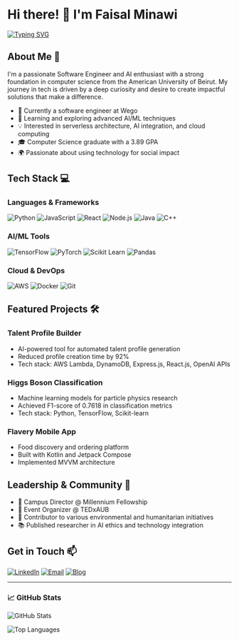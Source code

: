 # Hi there! 👋 I'm Faisal Minawi

[![Typing SVG](https://readme-typing-svg.herokuapp.com?font=Fira+Code&pause=1000&random=false&width=435&lines=Software+Engineer;AI+Enthusiast;Problem+Solver;Lifelong+Learner)](https://git.io/typing-svg)

## About Me 🚀

I'm a passionate Software Engineer and AI enthusiast with a strong foundation in computer science from the American University of Beirut. My journey in tech is driven by a deep curiosity and desire to create impactful solutions that make a difference.

- 🔭 Currently a software engineer at Wego
- 🌱 Learning and exploring advanced AI/ML techniques
- 💡 Interested in serverless architecture, AI integration, and cloud computing
- 🎓 Computer Science graduate with a 3.89 GPA
- 🌍 Passionate about using technology for social impact

## Tech Stack 💻

### Languages & Frameworks
![Python](https://img.shields.io/badge/-Python-3776AB?style=flat&logo=Python&logoColor=white)
![JavaScript](https://img.shields.io/badge/-JavaScript-F7DF1E?style=flat&logo=JavaScript&logoColor=black)
![React](https://img.shields.io/badge/-React-61DAFB?style=flat&logo=react&logoColor=black)
![Node.js](https://img.shields.io/badge/-Node.js-339933?style=flat&logo=node.js&logoColor=white)
![Java](https://img.shields.io/badge/-Java-007396?style=flat&logo=java&logoColor=white)
![C++](https://img.shields.io/badge/-C++-00599C?style=flat&logo=c%2B%2B&logoColor=white)

### AI/ML Tools
![TensorFlow](https://img.shields.io/badge/-TensorFlow-FF6F00?style=flat&logo=tensorflow&logoColor=white)
![PyTorch](https://img.shields.io/badge/-PyTorch-EE4C2C?style=flat&logo=pytorch&logoColor=white)
![Scikit Learn](https://img.shields.io/badge/-Scikit_Learn-F7931E?style=flat&logo=scikit-learn&logoColor=white)
![Pandas](https://img.shields.io/badge/-Pandas-150458?style=flat&logo=pandas&logoColor=white)

### Cloud & DevOps
![AWS](https://img.shields.io/badge/-AWS-232F3E?style=flat&logo=amazon-aws&logoColor=white)
![Docker](https://img.shields.io/badge/-Docker-2496ED?style=flat&logo=docker&logoColor=white)
![Git](https://img.shields.io/badge/-Git-F05032?style=flat&logo=git&logoColor=white)

## Featured Projects 🛠️

### Talent Profile Builder
- AI-powered tool for automated talent profile generation
- Reduced profile creation time by 92%
- Tech stack: AWS Lambda, DynamoDB, Express.js, React.js, OpenAI APIs

### Higgs Boson Classification
- Machine learning models for particle physics research
- Achieved F1-score of 0.7618 in classification metrics
- Tech stack: Python, TensorFlow, Scikit-learn

### Flavery Mobile App
- Food discovery and ordering platform
- Built with Kotlin and Jetpack Compose
- Implemented MVVM architecture

## Leadership & Community 🌟

- 🎯 Campus Director @ Millennium Fellowship
- 🎤 Event Organizer @ TEDxAUB
- 🌿 Contributor to various environmental and humanitarian initiatives
- 📚 Published researcher in AI ethics and technology integration

## Get in Touch 📫

[![LinkedIn](https://img.shields.io/badge/-LinkedIn-0077B5?style=flat&logo=linkedin&logoColor=white)](https://linkedin.com/in/faisalminawi)
[![Email](https://img.shields.io/badge/-Email-D14836?style=flat&logo=gmail&logoColor=white)](mailto:faysalminawi48@gmail.com)
[![Blog](https://img.shields.io/badge/-Blog-FF5722?style=flat&logo=blogger&logoColor=white)](https://faisalminawi4.wordpress.com)

---

### 📈 GitHub Stats

![GitHub Stats](https://github-readme-stats.vercel.app/api?username=FaisalMinawi&show_icons=true&theme=radical)

![Top Languages](https://github-readme-stats.vercel.app/api/top-langs/?username=FaisalMinawi&layout=compact&theme=radical)

<!-- Note: The GitHub stats cards require the repository to be public and may need additional setup -->
